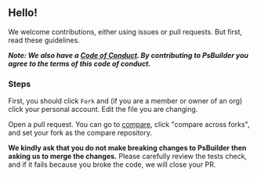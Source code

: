 ## Hello!
We welcome contributions, either using issues or pull requests. But first, read these guidelines.

***Note: We also have a [Code of Conduct](\CODE_OF_CONDUCT.md). By contributing to PsBuilder you agree to the terms of this code of conduct.***

### Steps
First, you should click `Fork` and (if you are a member or owner of an org) click your personal account. Edit the file you are changing.

Open a pull request. You can go to [compare](https://github.com/psbuilder/psbuilder/compare), click "compare across forks", and set your fork as the compare repository.

**We kindly ask that you do not make breaking changes to PsBuilder then asking us to merge the changes.** Please carefully review the tests check, and if it fails because you broke the code, we will close your PR.

